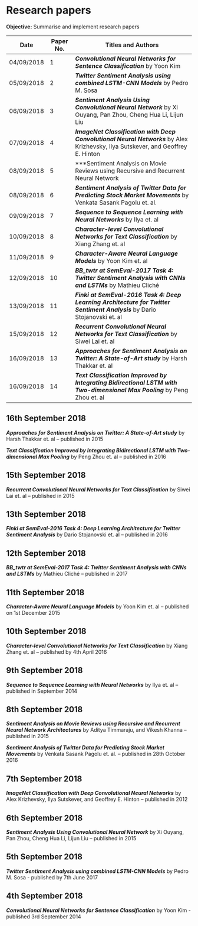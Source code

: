 # Research papers

**Objective:** Summarise and implement research papers

Date                      |Paper No.     | Titles and Authors
------------------------- |------------- | -------------
04/09/2018                |1             | ***Convolutional Neural Networks for Sentence Classification*** by Yoon Kim
05/09/2018                |2             | ***Twitter Sentiment Analysis using combined LSTM-CNN Models*** by Pedro M. Sosa
06/09/2018                |3             | ***Sentiment Analysis Using Convolutional Neural Network*** by Xi Ouyang, Pan Zhou, Cheng Hua Li, Lijun Liu
07/09/2018                |4             | ***ImageNet Classification with Deep Convolutional Neural Networks*** by Alex Krizhevsky, Ilya Sutskever, and Geoffrey E. Hinton
08/09/2018                |5             | ***Sentiment Analysis on Movie Reviews using Recursive and Recurrent Neural Network |Architectures*** by Aditya Timmaraju, and Vikesh Khanna
08/09/2018                |6             | ***Sentiment Analysis of Twitter Data for Predicting Stock Market Movements*** by Venkata Sasank Pagolu et. al.
09/09/2018                |7             | ***Sequence to Sequence Learning with Neural Networks*** by Ilya et. al
10/09/2018                |8             | ***Character-level Convolutional Networks for Text Classification*** by Xiang Zhang et. al
11/09/2018                |9             | ***Character-Aware Neural Language Models*** by Yoon Kim et. al
12/09/2018                |10            | ***BB_twtr at SemEval-2017 Task 4: Twitter Sentiment Analysis with CNNs and LSTMs*** by Mathieu Cliché
13/09/2018                |11            | ***Finki at SemEval-2016 Task 4: Deep Learning Architecture for Twitter Sentiment Analysis*** by Dario Stojanovski et. al
15/09/2018                |12            | ***Recurrent Convolutional Neural Networks for Text Classification*** by Siwei Lai et. al
16/09/2018                |13            | ***Approaches for Sentiment Analysis on Twitter: A State-of-Art study*** by Harsh Thakkar et. al
16/09/2018                |14            | ***Text Classification Improved by Integrating Bidirectional LSTM with Two-dimensional Max Pooling*** by Peng Zhou et. al

## 16th September 2018
***Approaches for Sentiment Analysis on Twitter: A State-of-Art study*** by Harsh Thakkar et. al – published in 2015

***Text Classification Improved by Integrating Bidirectional LSTM with Two-dimensional Max Pooling*** by Peng Zhou et. al – published in 2016

## 15th September 2018
***Recurrent Convolutional Neural Networks for Text Classification*** by Siwei Lai et. al – published in 2015

## 13th September 2018
***Finki at SemEval-2016 Task 4: Deep Learning Architecture for Twitter Sentiment Analysis*** by Dario Stojanovski et. al – published in 2016

## 12th September 2018
***BB_twtr at SemEval-2017 Task 4: Twitter Sentiment Analysis with CNNs and LSTMs*** by Mathieu Cliché – published in 2017

## 11th September 2018
***Character-Aware Neural Language Models*** by Yoon Kim et. al – published on 1st December 2015

## 10th September 2018
***Character-level Convolutional Networks for Text Classification*** by Xiang Zhang et. al – published by 4th April 2016

## 9th September 2018
***Sequence to Sequence Learning with Neural Networks*** by Ilya et. al – published in September 2014

## 8th September 2018
***Sentiment Analysis on Movie Reviews using Recursive and Recurrent Neural Network Architectures*** by Aditya Timmaraju, and Vikesh Khanna – published in 2015

***Sentiment Analysis of Twitter Data for Predicting Stock Market Movements*** by Venkata Sasank Pagolu et. al. – published in 28th October 2016

## 7th September 2018
***ImageNet Classification with Deep Convolutional Neural Networks*** by Alex Krizhevsky, Ilya Sutskever, and Geoffrey E. Hinton – published in 2012

## 6th September 2018
***Sentiment Analysis Using Convolutional Neural Network*** by Xi Ouyang, Pan Zhou, Cheng Hua Li, Lijun Liu – published in 2015

## 5th September 2018
***Twitter Sentiment Analysis using combined LSTM-CNN Models*** by Pedro M. Sosa - published by 7th June 2017

## 4th September 2018
***Convolutional Neural Networks for Sentence Classification*** by Yoon Kim - published 3rd September 2014